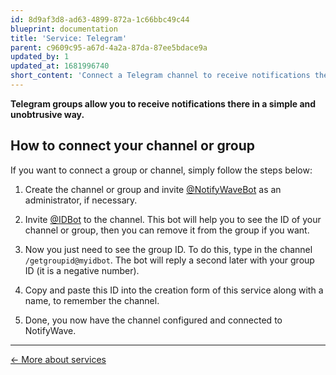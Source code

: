 ```yaml
---
id: 8d9af3d8-ad63-4899-872a-1c66bbc49c44
blueprint: documentation
title: 'Service: Telegram'
parent: c9609c95-a67d-4a2a-87da-87ee5bdace9a
updated_by: 1
updated_at: 1681996740
short_content: 'Connect a Telegram channel to receive notifications there.'
---
```

**Telegram groups allow you to receive notifications there in a simple and unobtrusive way.**


## How to connect your channel or group

If you want to connect a group or channel, simply follow the steps below:

1. Create the channel or group and invite [@NotifyWaveBot](https://t.me/NotifyWaveBot) as an administrator, if necessary.

2. Invite [@IDBot](https://t.me/myidbot) to the channel. This bot will help you to see the ID of your channel or group, then you can remove it from the group if you want.

3. Now you just need to see the group ID. To do this, type in the channel `/getgroupid@myidbot`. The bot will reply a second later with your group ID (it is a negative number).

4. Copy and paste this ID into the creation form of this service along with a name, to remember the channel.

5. Done, you now have the channel configured and connected to NotifyWave.

---

[← More about services](/documentation/services)